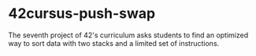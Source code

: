 # 42cursus-push-swap
The seventh project of 42's curriculum asks students to find an optimized way to sort data with two stacks and a limited set of instructions.
